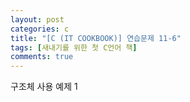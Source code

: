 ```yaml
---
layout: post
categories: c
title: "[C (IT COOKBOOK)] 연습문제 11-6"
tags: [새내기를 위한 첫 C언어 책]
comments: true
---
```


구조체 사용 예제 1

<script src="https://gist.github.com/Junhyeon2/f8061af810609ae53ce58061a354fa4b.js"></script>
